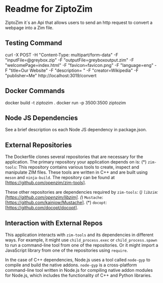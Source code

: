 # Readme for ZiptoZim

ZiptoZim it´s an Api that allows users to send an http request to convert a webpage into a Zim file.

## Testing Command

curl -X POST -H "Content-Type: multipart/form-data" -F "inputFile=@greybox.zip" -F "outputFile=greyboxoutput.zim" -F "welcomePage=index.html" -F "favicon=favicon.png" -F "language=eng" -F "title=Our Website" -F "description= " -F "creator=Wikipedia" -F "publisher=Me" http://localhost:3019/convert

## Docker Commands

docker build -t ziptozim .
docker run -p 3500:3500 ziptozim

## Node JS Dependencies

See a brief description os each Node JS dependency in package.json.

## External Repositories

The Dockerfile clones several repositories that are necessary for the application. The primary repository your application depends on is:
(*) `zim-tools`: This repository contains various tools to create, inspect and manipulate ZIM files. These tools are written in C++ and are built using `meson` and `ninja-build`. The repository can be found at [https://github.com/openzim/zim-tools].

These other repositories are dependencies required by `zim-tools`:
(*) `libzim`: [https://github.com/openzim/libzim].
(*) `Mustache`: [https://github.com/kainjow/Mustache].
(*) `docopt`: [https://github.com/docopt/docopt].

## Interaction with External Repos

This application interacts with `zim-tools` and its dependencies in different ways. For example, it might use `child_process.exec` or `child_process.spawn` to run a command-line tool from one of the repositories. Or it might import a JavaScript library from one of the repositories using `require`.

In the case of C++ dependencies, Node.js uses a tool called `node-gyp` to compile and build the native addons. `node-gyp` is a cross-platform command-line tool written in Node.js for compiling native addon modules for Node.js, which includes the functionality of C++ and Python libraries.

